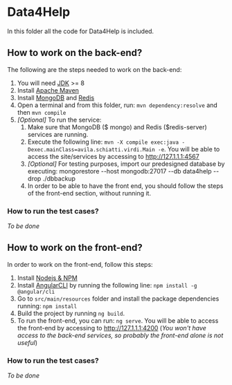 # Data4Help
In this folder all the code for Data4Help is included.

## How to work on the back-end?
The following are the steps needed to work on the back-end:

1. You will need [JDK](https://www.oracle.com/technetwork/java/javase/downloads/index.html) >= 8
1. Install [Apache Maven](https://maven.apache.org/what-is-maven.html)
1. Install [MongoDB](https://docs.mongodb.com/manual/installation/) and [Redis](https://redis.io/download)
1. Open a terminal and from this folder, run: `mvn dependency:resolve` and then `mvn compile`
1. *[Optional]* To run the service:
    1. Make sure that MongoDB ($ mongo) and Redis ($redis-server) services are running.
    1. Execute the following line: `mvn -X compile exec:java -Dexec.mainClass=avila.schiatti.virdi.Main -e`. You will be able to access the site/services by accessing to http://127.1.1.1:4567
    1. *[Optional]* For testing purposes, import our predesigned database by executing: mongorestore --host mongodb:27017 --db data4help --drop ./dbbackup
    1. In order to be able to have the front end, you should follow the steps of the front-end section, without running it.

### How to run the test cases?
*To be done*

## How to work on the front-end?
In order to work on the front-end, follow this steps:

1. Install [Nodejs & NPM](https://nodejs.org/es/download/)
1. Install [AngularCLI](https://cli.angular.io/) by running the following line: `npm install -g @angular/cli`
1. Go to `src/main/resources` folder and install the package dependencies running: `npm install`
1. Build the project by running `ng build`.
1. To run the front-end, you can run: `ng serve`. You will be able to access the front-end by accessing to http://127.1.1.1:4200 (*You won't have access to the back-end services, so probably the front-end alone is not useful*)

### How to run the test cases?
*To be done*
